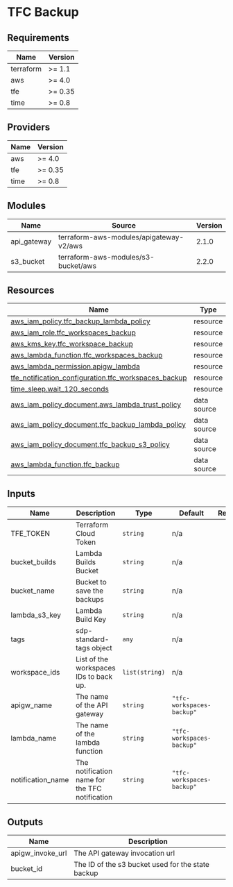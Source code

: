 # TFC Backup

<!-- BEGIN_TF_DOCS -->
## Requirements

| Name | Version |
|------|---------|
| terraform | >= 1.1 |
| aws | >= 4.0 |
| tfe | >= 0.35 |
| time | >= 0.8 |

## Providers

| Name | Version |
|------|---------|
| aws | >= 4.0 |
| tfe | >= 0.35 |
| time | >= 0.8 |

## Modules

| Name | Source | Version |
|------|--------|---------|
| api\_gateway | terraform-aws-modules/apigateway-v2/aws | 2.1.0 |
| s3\_bucket | terraform-aws-modules/s3-bucket/aws | 2.2.0 |

## Resources

| Name | Type |
|------|------|
| [aws_iam_policy.tfc_backup_lambda_policy](https://registry.terraform.io/providers/hashicorp/aws/latest/docs/resources/iam_policy) | resource |
| [aws_iam_role.tfc_workspaces_backup](https://registry.terraform.io/providers/hashicorp/aws/latest/docs/resources/iam_role) | resource |
| [aws_kms_key.tfc_workspace_backup](https://registry.terraform.io/providers/hashicorp/aws/latest/docs/resources/kms_key) | resource |
| [aws_lambda_function.tfc_workspaces_backup](https://registry.terraform.io/providers/hashicorp/aws/latest/docs/resources/lambda_function) | resource |
| [aws_lambda_permission.apigw_lambda](https://registry.terraform.io/providers/hashicorp/aws/latest/docs/resources/lambda_permission) | resource |
| [tfe_notification_configuration.tfc_workspaces_backup](https://registry.terraform.io/providers/hashicorp/tfe/latest/docs/resources/notification_configuration) | resource |
| [time_sleep.wait_120_seconds](https://registry.terraform.io/providers/hashicorp/time/latest/docs/resources/sleep) | resource |
| [aws_iam_policy_document.aws_lambda_trust_policy](https://registry.terraform.io/providers/hashicorp/aws/latest/docs/data-sources/iam_policy_document) | data source |
| [aws_iam_policy_document.tfc_backup_lambda_policy](https://registry.terraform.io/providers/hashicorp/aws/latest/docs/data-sources/iam_policy_document) | data source |
| [aws_iam_policy_document.tfc_backup_s3_policy](https://registry.terraform.io/providers/hashicorp/aws/latest/docs/data-sources/iam_policy_document) | data source |
| [aws_lambda_function.tfc_backup](https://registry.terraform.io/providers/hashicorp/aws/latest/docs/data-sources/lambda_function) | data source |

## Inputs

| Name | Description | Type | Default | Required |
|------|-------------|------|---------|:--------:|
| TFE\_TOKEN | Terraform Cloud Token | `string` | n/a | yes |
| bucket\_builds | Lambda Builds Bucket | `string` | n/a | yes |
| bucket\_name | Bucket to save the backups | `string` | n/a | yes |
| lambda\_s3\_key | Lambda Build Key | `string` | n/a | yes |
| tags | sdp-standard-tags object | `any` | n/a | yes |
| workspace\_ids | List of the workspaces IDs to back up. | `list(string)` | n/a | yes |
| apigw\_name | The name of the API gateway | `string` | `"tfc-workspaces-backup"` | no |
| lambda\_name | The name of the lambda function | `string` | `"tfc-workspaces-backup"` | no |
| notification\_name | The notification name for the TFC notification | `string` | `"tfc-workspaces-backup"` | no |

## Outputs

| Name | Description |
|------|-------------|
| apigw\_invoke\_url | The API gateway invocation url |
| bucket\_id | The ID of the s3 bucket used for the state backup |
<!-- END_TF_DOCS -->
